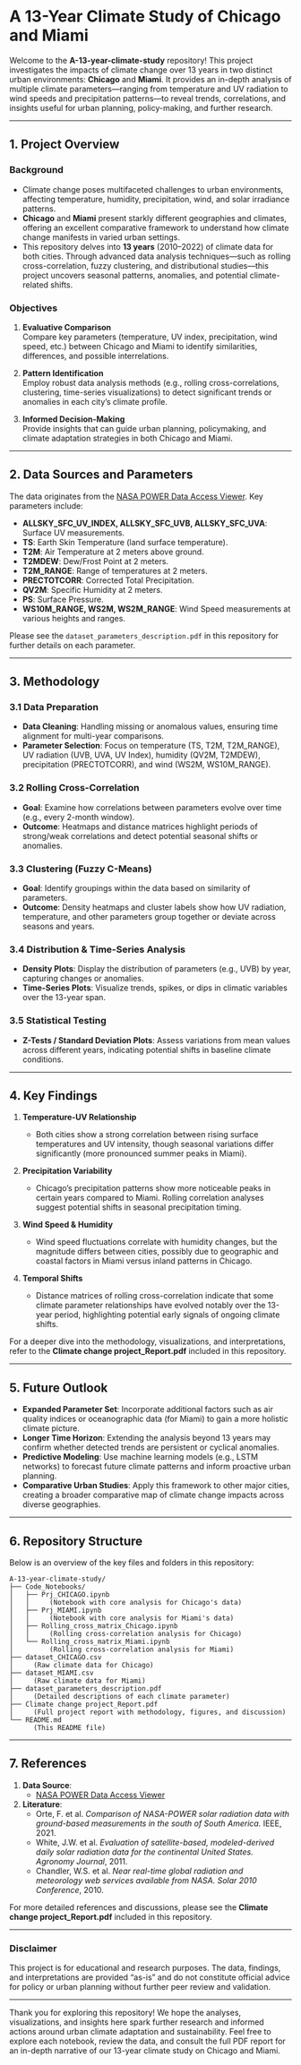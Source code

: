 

# A 13-Year Climate Study of Chicago and Miami

Welcome to the **A-13-year-climate-study** repository! This project investigates the impacts of climate change over 13 years in two distinct urban environments: **Chicago** and **Miami**. It provides an in-depth analysis of multiple climate parameters—ranging from temperature and UV radiation to wind speeds and precipitation patterns—to reveal trends, correlations, and insights useful for urban planning, policy-making, and further research.

---

## 1. Project Overview

### Background

- Climate change poses multifaceted challenges to urban environments, affecting temperature, humidity, precipitation, wind, and solar irradiance patterns.
- **Chicago** and **Miami** present starkly different geographies and climates, offering an excellent comparative framework to understand how climate change manifests in varied urban settings.
- This repository delves into **13 years** (2010–2022) of climate data for both cities. Through advanced data analysis techniques—such as rolling cross-correlation, fuzzy clustering, and distributional studies—this project uncovers seasonal patterns, anomalies, and potential climate-related shifts.

### Objectives

1. **Evaluative Comparison**  
   Compare key parameters (temperature, UV index, precipitation, wind speed, etc.) between Chicago and Miami to identify similarities, differences, and possible interrelations.

2. **Pattern Identification**  
   Employ robust data analysis methods (e.g., rolling cross-correlations, clustering, time-series visualizations) to detect significant trends or anomalies in each city’s climate profile.

3. **Informed Decision-Making**  
   Provide insights that can guide urban planning, policymaking, and climate adaptation strategies in both Chicago and Miami.

---

## 2. Data Sources and Parameters

The data originates from the [NASA POWER Data Access Viewer](https://power.larc.nasa.gov/data-access-viewer/). Key parameters include:

- **ALLSKY_SFC_UV_INDEX, ALLSKY_SFC_UVB, ALLSKY_SFC_UVA**: Surface UV measurements.  
- **TS**: Earth Skin Temperature (land surface temperature).  
- **T2M**: Air Temperature at 2 meters above ground.  
- **T2MDEW**: Dew/Frost Point at 2 meters.  
- **T2M_RANGE**: Range of temperatures at 2 meters.  
- **PRECTOTCORR**: Corrected Total Precipitation.  
- **QV2M**: Specific Humidity at 2 meters.  
- **PS**: Surface Pressure.  
- **WS10M_RANGE, WS2M, WS2M_RANGE**: Wind Speed measurements at various heights and ranges.

Please see the `dataset_parameters_description.pdf` in this repository for further details on each parameter.

---

## 3. Methodology

### 3.1 Data Preparation
- **Data Cleaning**: Handling missing or anomalous values, ensuring time alignment for multi-year comparisons.  
- **Parameter Selection**: Focus on temperature (TS, T2M, T2M_RANGE), UV radiation (UVB, UVA, UV Index), humidity (QV2M, T2MDEW), precipitation (PRECTOTCORR), and wind (WS2M, WS10M_RANGE).

### 3.2 Rolling Cross-Correlation
- **Goal**: Examine how correlations between parameters evolve over time (e.g., every 2-month window).  
- **Outcome**: Heatmaps and distance matrices highlight periods of strong/weak correlations and detect potential seasonal shifts or anomalies.

### 3.3 Clustering (Fuzzy C-Means)
- **Goal**: Identify groupings within the data based on similarity of parameters.  
- **Outcome**: Density heatmaps and cluster labels show how UV radiation, temperature, and other parameters group together or deviate across seasons and years.

### 3.4 Distribution & Time-Series Analysis
- **Density Plots**: Display the distribution of parameters (e.g., UVB) by year, capturing changes or anomalies.  
- **Time-Series Plots**: Visualize trends, spikes, or dips in climatic variables over the 13-year span.

### 3.5 Statistical Testing
- **Z-Tests / Standard Deviation Plots**: Assess variations from mean values across different years, indicating potential shifts in baseline climate conditions.

---

## 4. Key Findings

1. **Temperature-UV Relationship**  
   - Both cities show a strong correlation between rising surface temperatures and UV intensity, though seasonal variations differ significantly (more pronounced summer peaks in Miami).

2. **Precipitation Variability**  
   - Chicago’s precipitation patterns show more noticeable peaks in certain years compared to Miami. Rolling correlation analyses suggest potential shifts in seasonal precipitation timing.

3. **Wind Speed & Humidity**  
   - Wind speed fluctuations correlate with humidity changes, but the magnitude differs between cities, possibly due to geographic and coastal factors in Miami versus inland patterns in Chicago.

4. **Temporal Shifts**  
   - Distance matrices of rolling cross-correlation indicate that some climate parameter relationships have evolved notably over the 13-year period, highlighting potential early signals of ongoing climate shifts.

For a deeper dive into the methodology, visualizations, and interpretations, refer to the **Climate change project_Report.pdf** included in this repository.

---

## 5. Future Outlook

- **Expanded Parameter Set**: Incorporate additional factors such as air quality indices or oceanographic data (for Miami) to gain a more holistic climate picture.  
- **Longer Time Horizon**: Extending the analysis beyond 13 years may confirm whether detected trends are persistent or cyclical anomalies.  
- **Predictive Modeling**: Use machine learning models (e.g., LSTM networks) to forecast future climate patterns and inform proactive urban planning.  
- **Comparative Urban Studies**: Apply this framework to other major cities, creating a broader comparative map of climate change impacts across diverse geographies.

---

## 6. Repository Structure

Below is an overview of the key files and folders in this repository:

```
A-13-year-climate-study/
├── Code_Notebooks/
│   ├── Prj_CHICAGO.ipynb
│   │     (Notebook with core analysis for Chicago's data)
│   ├── Prj_MIAMI.ipynb
│   │     (Notebook with core analysis for Miami's data)
│   ├── Rolling_cross_matrix_Chicago.ipynb
│   │     (Rolling cross-correlation analysis for Chicago)
│   └── Rolling_cross_matrix_Miami.ipynb
│         (Rolling cross-correlation analysis for Miami)
├── dataset_CHICAGO.csv
│     (Raw climate data for Chicago)
├── dataset_MIAMI.csv
│     (Raw climate data for Miami)
├── dataset_parameters_description.pdf
│     (Detailed descriptions of each climate parameter)
├── Climate change project_Report.pdf
│     (Full project report with methodology, figures, and discussion)
└── README.md
      (This README file)
```

---

## 7. References

1. **Data Source**:  
   - [NASA POWER Data Access Viewer](https://power.larc.nasa.gov/data-access-viewer/)  
2. **Literature**:  
   - Orte, F. et al. *Comparison of NASA-POWER solar radiation data with ground-based measurements in the south of South America.* IEEE, 2021.  
   - White, J.W. et al. *Evaluation of satellite-based, modeled-derived daily solar radiation data for the continental United States.* *Agronomy Journal*, 2011.  
   - Chandler, W.S. et al. *Near real-time global radiation and meteorology web services available from NASA.* *Solar 2010 Conference*, 2010.

For more detailed references and discussions, please see the **Climate change project_Report.pdf** included in this repository.

---

### Disclaimer
This project is for educational and research purposes. The data, findings, and interpretations are provided “as-is” and do not constitute official advice for policy or urban planning without further peer review and validation.

---

Thank you for exploring this repository! We hope the analyses, visualizations, and insights here spark further research and informed actions around urban climate adaptation and sustainability. Feel free to explore each notebook, review the data, and consult the full PDF report for an in-depth narrative of our 13-year climate study on Chicago and Miami.
